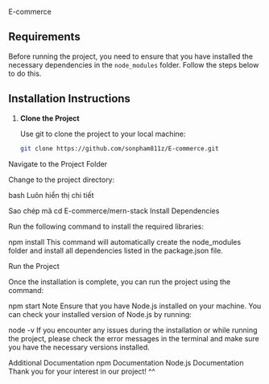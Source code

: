 E-commerce

## Requirements

Before running the project, you need to ensure that you have installed the necessary dependencies in the `node_modules` folder. Follow the steps below to do this.

## Installation Instructions

1. **Clone the Project**

   Use git to clone the project to your local machine:

   ```bash
   git clone https://github.com/sonpham811z/E-commerce.git
Navigate to the Project Folder

Change to the project directory:

bash
Luôn hiển thị chi tiết

Sao chép mã
cd E-commerce/mern-stack
Install Dependencies

Run the following command to install the required libraries:

npm install
This command will automatically create the node_modules folder and install all dependencies listed in the package.json file.

Run the Project

Once the installation is complete, you can run the project using the command:

npm start
Note
Ensure that you have Node.js installed on your machine. You can check your installed version of Node.js by running:

node -v
If you encounter any issues during the installation or while running the project, please check the error messages in the terminal and make sure you have the necessary versions installed.

Additional Documentation
npm Documentation
Node.js Documentation
Thank you for your interest in our project! ^^
